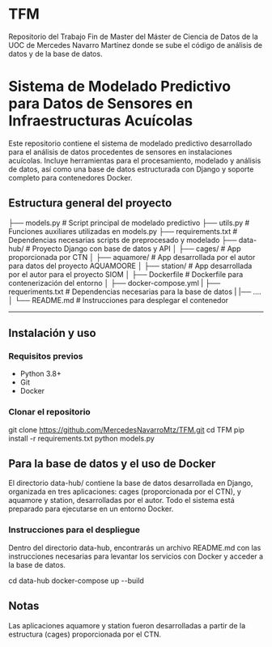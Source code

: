 # TFM
Repositorio del Trabajo Fin de Master del Máster de Ciencia de Datos de la UOC de Mercedes Navarro Martínez donde se sube el código de análisis de datos y de la base de datos.


# Sistema de Modelado Predictivo para Datos de Sensores en Infraestructuras Acuícolas

Este repositorio contiene el sistema de modelado predictivo desarrollado para el análisis de datos procedentes de sensores en instalaciones acuícolas. Incluye herramientas para el procesamiento, modelado y análisis de datos, así como una base de datos estructurada con Django y soporte completo para contenedores Docker.


## Estructura general del proyecto

├── models.py # Script principal de modelado predictivo
├── utils.py # Funciones auxiliares utilizadas en models.py
├── requirements.txt # Dependencias necesarias scripts de preprocesado y modelado
├── data-hub/ # Proyecto Django con base de datos y API
│ ├── cages/ # App proporcionada por CTN
│ ├── aquamore/ # App desarrollada por el autor para datos del proyecto AQUAMOORE
│ ├── station/ # App desarrollada por el autor para el proyecto SIOM
│ ├── Dockerfile # Dockerfile para contenerización del entorno
│ ├── docker-compose.yml
| ├── requeriments.txt # Dependencias necesarias para la base de datos
| |── ....
│ └── README.md # Instrucciones para desplegar el contenedor


---

## Instalación y uso

### Requisitos previos
- Python 3.8+
- Git
- Docker

### Clonar el repositorio

git clone https://github.com/MercedesNavarroMtz/TFM.git
cd TFM
pip install -r requirements.txt
python models.py

## Para la base de datos y el uso de Docker 
El directorio data-hub/ contiene la base de datos desarrollada en Django, organizada en tres aplicaciones: cages (proporcionada por el CTN), y aquamore y station, desarrolladas por el autor. Todo el sistema está preparado para ejecutarse en un entorno Docker.

### Instrucciones para el despliegue
Dentro del directorio data-hub, encontrarás un archivo README.md con las instrucciones necesarias para levantar los servicios con Docker y acceder a la base de datos.

cd data-hub
docker-compose up --build

## Notas
Las aplicaciones aquamore y station fueron desarrolladas a partir de la estructura (cages) proporcionada por el CTN.


